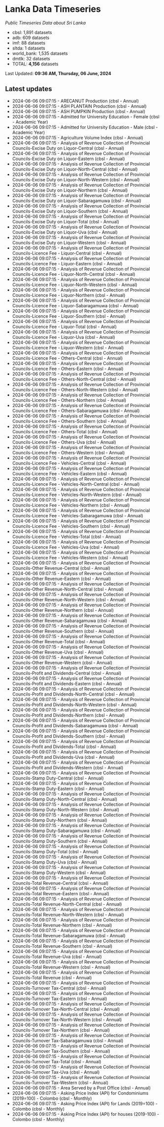 # Lanka Data Timeseries
*Public Timeseries Data about Sri Lanka*

* cbsl: 1,891 datasets
* adb: 609 datasets
* imf: 88 datasets
* sltda: 1 datasets
* world_bank: 1,535 datasets
* dmtlk: 32 datasets
* TOTAL: **4,156** datasets

Last Updated: **09:36 AM, Thursday, 06 June, 2024**

## Latest updates

* 2024-06-06 09:07:15 - ARECANUT Production (cbsl - Annual)
* 2024-06-06 09:07:15 - ASH PLANTAIN Production (cbsl - Annual)
* 2024-06-06 09:07:15 - ASH PUMPKIN Production (cbsl - Annual)
* 2024-06-06 09:07:15 - Admitted for University Education - Female (cbsl - Academic Year)
* 2024-06-06 09:07:15 - Admitted for University Education - Male (cbsl - Academic Year)
* 2024-06-06 09:07:15 - Agriculture Volume Index (cbsl - Annual)
* 2024-06-06 09:07:15 - Analysis of Revenue Collection of Provincial Councils-Excise Duty on Liquor-Central (cbsl - Annual)
* 2024-06-06 09:07:15 - Analysis of Revenue Collection of Provincial Councils-Excise Duty on Liquor-Eastern (cbsl - Annual)
* 2024-06-06 09:07:15 - Analysis of Revenue Collection of Provincial Councils-Excise Duty on Liquor-North-Central (cbsl - Annual)
* 2024-06-06 09:07:15 - Analysis of Revenue Collection of Provincial Councils-Excise Duty on Liquor-North-Western (cbsl - Annual)
* 2024-06-06 09:07:15 - Analysis of Revenue Collection of Provincial Councils-Excise Duty on Liquor-Northern (cbsl - Annual)
* 2024-06-06 09:07:15 - Analysis of Revenue Collection of Provincial Councils-Excise Duty on Liquor-Sabaragamuwa (cbsl - Annual)
* 2024-06-06 09:07:15 - Analysis of Revenue Collection of Provincial Councils-Excise Duty on Liquor-Southern (cbsl - Annual)
* 2024-06-06 09:07:15 - Analysis of Revenue Collection of Provincial Councils-Excise Duty on Liquor-Total (cbsl - Annual)
* 2024-06-06 09:07:15 - Analysis of Revenue Collection of Provincial Councils-Excise Duty on Liquor-Uva (cbsl - Annual)
* 2024-06-06 09:07:15 - Analysis of Revenue Collection of Provincial Councils-Excise Duty on Liquor-Western (cbsl - Annual)
* 2024-06-06 09:07:15 - Analysis of Revenue Collection of Provincial Councils-Licence Fee - Liquor-Central (cbsl - Annual)
* 2024-06-06 09:07:15 - Analysis of Revenue Collection of Provincial Councils-Licence Fee - Liquor-Eastern (cbsl - Annual)
* 2024-06-06 09:07:15 - Analysis of Revenue Collection of Provincial Councils-Licence Fee - Liquor-North-Central (cbsl - Annual)
* 2024-06-06 09:07:15 - Analysis of Revenue Collection of Provincial Councils-Licence Fee - Liquor-North-Western (cbsl - Annual)
* 2024-06-06 09:07:15 - Analysis of Revenue Collection of Provincial Councils-Licence Fee - Liquor-Northern (cbsl - Annual)
* 2024-06-06 09:07:15 - Analysis of Revenue Collection of Provincial Councils-Licence Fee - Liquor-Sabaragamuwa (cbsl - Annual)
* 2024-06-06 09:07:15 - Analysis of Revenue Collection of Provincial Councils-Licence Fee - Liquor-Southern (cbsl - Annual)
* 2024-06-06 09:07:15 - Analysis of Revenue Collection of Provincial Councils-Licence Fee - Liquor-Total (cbsl - Annual)
* 2024-06-06 09:07:15 - Analysis of Revenue Collection of Provincial Councils-Licence Fee - Liquor-Uva (cbsl - Annual)
* 2024-06-06 09:07:15 - Analysis of Revenue Collection of Provincial Councils-Licence Fee - Liquor-Western (cbsl - Annual)
* 2024-06-06 09:07:15 - Analysis of Revenue Collection of Provincial Councils-Licence Fee - Others-Central (cbsl - Annual)
* 2024-06-06 09:07:15 - Analysis of Revenue Collection of Provincial Councils-Licence Fee - Others-Eastern (cbsl - Annual)
* 2024-06-06 09:07:15 - Analysis of Revenue Collection of Provincial Councils-Licence Fee - Others-North-Central (cbsl - Annual)
* 2024-06-06 09:07:15 - Analysis of Revenue Collection of Provincial Councils-Licence Fee - Others-North-Western (cbsl - Annual)
* 2024-06-06 09:07:15 - Analysis of Revenue Collection of Provincial Councils-Licence Fee - Others-Northern (cbsl - Annual)
* 2024-06-06 09:07:15 - Analysis of Revenue Collection of Provincial Councils-Licence Fee - Others-Sabaragamuwa (cbsl - Annual)
* 2024-06-06 09:07:15 - Analysis of Revenue Collection of Provincial Councils-Licence Fee - Others-Southern (cbsl - Annual)
* 2024-06-06 09:07:15 - Analysis of Revenue Collection of Provincial Councils-Licence Fee - Others-Total (cbsl - Annual)
* 2024-06-06 09:07:15 - Analysis of Revenue Collection of Provincial Councils-Licence Fee - Others-Uva (cbsl - Annual)
* 2024-06-06 09:07:15 - Analysis of Revenue Collection of Provincial Councils-Licence Fee - Others-Western (cbsl - Annual)
* 2024-06-06 09:07:15 - Analysis of Revenue Collection of Provincial Councils-Licence Fee - Vehicles-Central (cbsl - Annual)
* 2024-06-06 09:07:15 - Analysis of Revenue Collection of Provincial Councils-Licence Fee - Vehicles-Eastern (cbsl - Annual)
* 2024-06-06 09:07:15 - Analysis of Revenue Collection of Provincial Councils-Licence Fee - Vehicles-North-Central (cbsl - Annual)
* 2024-06-06 09:07:15 - Analysis of Revenue Collection of Provincial Councils-Licence Fee - Vehicles-North-Western (cbsl - Annual)
* 2024-06-06 09:07:15 - Analysis of Revenue Collection of Provincial Councils-Licence Fee - Vehicles-Northern (cbsl - Annual)
* 2024-06-06 09:07:15 - Analysis of Revenue Collection of Provincial Councils-Licence Fee - Vehicles-Sabaragamuwa (cbsl - Annual)
* 2024-06-06 09:07:15 - Analysis of Revenue Collection of Provincial Councils-Licence Fee - Vehicles-Southern (cbsl - Annual)
* 2024-06-06 09:07:15 - Analysis of Revenue Collection of Provincial Councils-Licence Fee - Vehicles-Total (cbsl - Annual)
* 2024-06-06 09:07:15 - Analysis of Revenue Collection of Provincial Councils-Licence Fee - Vehicles-Uva (cbsl - Annual)
* 2024-06-06 09:07:15 - Analysis of Revenue Collection of Provincial Councils-Licence Fee - Vehicles-Western (cbsl - Annual)
* 2024-06-06 09:07:15 - Analysis of Revenue Collection of Provincial Councils-Other Revenue-Central (cbsl - Annual)
* 2024-06-06 09:07:15 - Analysis of Revenue Collection of Provincial Councils-Other Revenue-Eastern (cbsl - Annual)
* 2024-06-06 09:07:15 - Analysis of Revenue Collection of Provincial Councils-Other Revenue-North-Central (cbsl - Annual)
* 2024-06-06 09:07:15 - Analysis of Revenue Collection of Provincial Councils-Other Revenue-North-Western (cbsl - Annual)
* 2024-06-06 09:07:15 - Analysis of Revenue Collection of Provincial Councils-Other Revenue-Northern (cbsl - Annual)
* 2024-06-06 09:07:15 - Analysis of Revenue Collection of Provincial Councils-Other Revenue-Sabaragamuwa (cbsl - Annual)
* 2024-06-06 09:07:15 - Analysis of Revenue Collection of Provincial Councils-Other Revenue-Southern (cbsl - Annual)
* 2024-06-06 09:07:15 - Analysis of Revenue Collection of Provincial Councils-Other Revenue-Total (cbsl - Annual)
* 2024-06-06 09:07:15 - Analysis of Revenue Collection of Provincial Councils-Other Revenue-Uva (cbsl - Annual)
* 2024-06-06 09:07:15 - Analysis of Revenue Collection of Provincial Councils-Other Revenue-Western (cbsl - Annual)
* 2024-06-06 09:07:15 - Analysis of Revenue Collection of Provincial Councils-Profit and Dividends-Central (cbsl - Annual)
* 2024-06-06 09:07:15 - Analysis of Revenue Collection of Provincial Councils-Profit and Dividends-Eastern (cbsl - Annual)
* 2024-06-06 09:07:15 - Analysis of Revenue Collection of Provincial Councils-Profit and Dividends-North-Central (cbsl - Annual)
* 2024-06-06 09:07:15 - Analysis of Revenue Collection of Provincial Councils-Profit and Dividends-North-Western (cbsl - Annual)
* 2024-06-06 09:07:15 - Analysis of Revenue Collection of Provincial Councils-Profit and Dividends-Northern (cbsl - Annual)
* 2024-06-06 09:07:15 - Analysis of Revenue Collection of Provincial Councils-Profit and Dividends-Sabaragamuwa (cbsl - Annual)
* 2024-06-06 09:07:15 - Analysis of Revenue Collection of Provincial Councils-Profit and Dividends-Southern (cbsl - Annual)
* 2024-06-06 09:07:15 - Analysis of Revenue Collection of Provincial Councils-Profit and Dividends-Total (cbsl - Annual)
* 2024-06-06 09:07:15 - Analysis of Revenue Collection of Provincial Councils-Profit and Dividends-Uva (cbsl - Annual)
* 2024-06-06 09:07:15 - Analysis of Revenue Collection of Provincial Councils-Profit and Dividends-Western (cbsl - Annual)
* 2024-06-06 09:07:15 - Analysis of Revenue Collection of Provincial Councils-Stamp Duty-Central (cbsl - Annual)
* 2024-06-06 09:07:15 - Analysis of Revenue Collection of Provincial Councils-Stamp Duty-Eastern (cbsl - Annual)
* 2024-06-06 09:07:15 - Analysis of Revenue Collection of Provincial Councils-Stamp Duty-North-Central (cbsl - Annual)
* 2024-06-06 09:07:15 - Analysis of Revenue Collection of Provincial Councils-Stamp Duty-North-Western (cbsl - Annual)
* 2024-06-06 09:07:15 - Analysis of Revenue Collection of Provincial Councils-Stamp Duty-Northern (cbsl - Annual)
* 2024-06-06 09:07:15 - Analysis of Revenue Collection of Provincial Councils-Stamp Duty-Sabaragamuwa (cbsl - Annual)
* 2024-06-06 09:07:15 - Analysis of Revenue Collection of Provincial Councils-Stamp Duty-Southern (cbsl - Annual)
* 2024-06-06 09:07:15 - Analysis of Revenue Collection of Provincial Councils-Stamp Duty-Total (cbsl - Annual)
* 2024-06-06 09:07:15 - Analysis of Revenue Collection of Provincial Councils-Stamp Duty-Uva (cbsl - Annual)
* 2024-06-06 09:07:15 - Analysis of Revenue Collection of Provincial Councils-Stamp Duty-Western (cbsl - Annual)
* 2024-06-06 09:07:15 - Analysis of Revenue Collection of Provincial Councils-Total Revenue-Central (cbsl - Annual)
* 2024-06-06 09:07:15 - Analysis of Revenue Collection of Provincial Councils-Total Revenue-Eastern (cbsl - Annual)
* 2024-06-06 09:07:15 - Analysis of Revenue Collection of Provincial Councils-Total Revenue-North-Central (cbsl - Annual)
* 2024-06-06 09:07:15 - Analysis of Revenue Collection of Provincial Councils-Total Revenue-North-Western (cbsl - Annual)
* 2024-06-06 09:07:15 - Analysis of Revenue Collection of Provincial Councils-Total Revenue-Northern (cbsl - Annual)
* 2024-06-06 09:07:15 - Analysis of Revenue Collection of Provincial Councils-Total Revenue-Sabaragamuwa (cbsl - Annual)
* 2024-06-06 09:07:15 - Analysis of Revenue Collection of Provincial Councils-Total Revenue-Southern (cbsl - Annual)
* 2024-06-06 09:07:15 - Analysis of Revenue Collection of Provincial Councils-Total Revenue-Uva (cbsl - Annual)
* 2024-06-06 09:07:15 - Analysis of Revenue Collection of Provincial Councils-Total Revenue-Western (cbsl - Annual)
* 2024-06-06 09:07:15 - Analysis of Revenue Collection of Provincial Councils-Total Revenue (cbsl - Annual)
* 2024-06-06 09:07:15 - Analysis of Revenue Collection of Provincial Councils-Turnover Tax-Central (cbsl - Annual)
* 2024-06-06 09:07:15 - Analysis of Revenue Collection of Provincial Councils-Turnover Tax-Eastern (cbsl - Annual)
* 2024-06-06 09:07:15 - Analysis of Revenue Collection of Provincial Councils-Turnover Tax-North-Central (cbsl - Annual)
* 2024-06-06 09:07:15 - Analysis of Revenue Collection of Provincial Councils-Turnover Tax-North-Western (cbsl - Annual)
* 2024-06-06 09:07:15 - Analysis of Revenue Collection of Provincial Councils-Turnover Tax-Northern (cbsl - Annual)
* 2024-06-06 09:07:15 - Analysis of Revenue Collection of Provincial Councils-Turnover Tax-Sabaragamuwa (cbsl - Annual)
* 2024-06-06 09:07:15 - Analysis of Revenue Collection of Provincial Councils-Turnover Tax-Southern (cbsl - Annual)
* 2024-06-06 09:07:15 - Analysis of Revenue Collection of Provincial Councils-Turnover Tax-Total (cbsl - Annual)
* 2024-06-06 09:07:15 - Analysis of Revenue Collection of Provincial Councils-Turnover Tax-Uva (cbsl - Annual)
* 2024-06-06 09:07:15 - Analysis of Revenue Collection of Provincial Councils-Turnover Tax-Western (cbsl - Annual)
* 2024-06-06 09:07:15 - Area Served by a Post Office (cbsl - Annual)
* 2024-06-06 09:07:15 - Asking Price Index (API) for Condominiums (2019=100) - Colombo (cbsl - Monthly)
* 2024-06-06 09:07:15 - Asking Price Index (API) for Lands (2019=100) - Colombo (cbsl - Monthly)
* 2024-06-06 09:07:15 - Asking Price Index (API) for houses (2019-100) - Colombo (cbsl - Monthly)